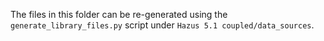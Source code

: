 The files in this folder can be re-generated using the `generate_library_files.py` script under `Hazus 5.1 coupled/data_sources`.

